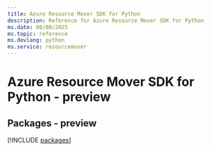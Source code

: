 ```yaml
---
title: Azure Resource Mover SDK for Python
description: Reference for Azure Resource Mover SDK for Python
ms.date: 08/08/2025
ms.topic: reference
ms.devlang: python
ms.service: resourcemover
---
```

# Azure Resource Mover SDK for Python - preview
## Packages - preview
[!INCLUDE [packages](resource-mover-index.md)]